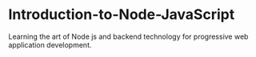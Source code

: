 # Introduction-to-Node-JavaScript
 Learning the art of Node js and backend technology for progressive web application development.
